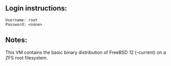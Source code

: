 ## Login instructions:

```
Username: root
Password: <none>
```

## Notes:

This VM contains the basic binary distribution of FreeBSD 12 (-current) on a ZFS root filesystem.
